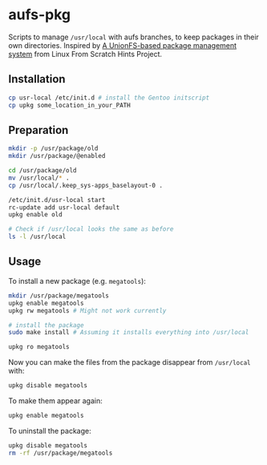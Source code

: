 aufs-pkg
========
Scripts to manage `/usr/local` with aufs branches, to keep packages in their own directories. Inspired by [A UnionFS-based package management system](http://www.linuxfromscratch.org/hints/downloads/files/pkg_unionfs.txt) from Linux From Scratch Hints Project.

Installation
------------
```bash
cp usr-local /etc/init.d # install the Gentoo initscript
cp upkg some_location_in_your_PATH
```

Preparation
-----------
```bash
mkdir -p /usr/package/old
mkdir /usr/package/@enabled

cd /usr/package/old
mv /usr/local/* .
cp /usr/local/.keep_sys-apps_baselayout-0 .

/etc/init.d/usr-local start
rc-update add usr-local default
upkg enable old

# Check if /usr/local looks the same as before
ls -l /usr/local
```

Usage
-----
To install a new package (e.g. `megatools`):
```bash
mkdir /usr/package/megatools
upkg enable megatools
upkg rw megatools # Might not work currently

# install the package
sudo make install # Assuming it installs everything into /usr/local

upkg ro megatools
```

Now you can make the files from the package disappear from `/usr/local` with:
```bash
upkg disable megatools
```

To make them appear again:
```bash
upkg enable megatools
```

To uninstall the package:
```bash
upkg disable megatools
rm -rf /usr/package/megatools
```
